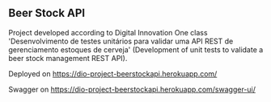 ## Beer Stock API

Project developed according to Digital Innovation One class 'Desenvolvimento de testes unitários para validar uma API REST de gerenciamento estoques de cerveja' (Development of unit tests to validate a beer stock management REST API).

Deployed on https://dio-project-beerstockapi.herokuapp.com/

Swagger on https://dio-project-beerstockapi.herokuapp.com/swagger-ui/
